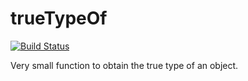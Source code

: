 # trueTypeOf
[![Build Status](https://travis-ci.org/ezzygemini/true-typeof.svg?branch=master)](https://travis-ci.org/ezzygemini/true-typeof)

Very small function to obtain the true type of an object.